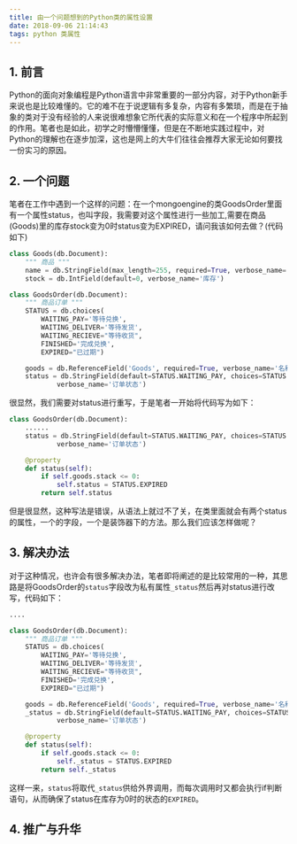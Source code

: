```yaml
---
title: 由一个问题想到的Python类的属性设置
date: 2018-09-06 21:14:43
tags: python 类属性
---
```

## 1. 前言

Python的面向对象编程是Python语言中非常重要的一部分内容，对于Python新手来说也是比较难懂的。它的难不在于说逻辑有多复杂，内容有多繁琐，而是在于抽象的类对于没有经验的人来说很难想象它所代表的实际意义和在一个程序中所起到的作用。笔者也是如此，初学之时懵懵懂懂，但是在不断地实践过程中，对Python的理解也在逐步加深，这也是网上的大牛们往往会推荐大家无论如何要找一份实习的原因。

## 2. 一个问题

笔者在工作中遇到一个这样的问题：在一个mongoengine的类GoodsOrder里面有一个属性status，也叫字段，我需要对这个属性进行一些加工,需要在商品(Goods)里的库存stock变为0时status变为EXPIRED，请问我该如何去做？(代码如下)

``` python
class Goods(db.Document):
    """ 商品 """
    name = db.StringField(max_length=255, required=True, verbose_name='名称')
    stock = db.IntField(default=0, verbose_name='库存')

class GoodsOrder(db.Document):
    """ 商品订单 """
    STATUS = db.choices(
        WAITING_PAY='等待兑换',
        WAITING_DELIVER='等待发货',
        WAITING_RECIEVE="等待收货",
        FINISHED='完成兑换',
        EXPIRED="已过期")

    goods = db.ReferenceField('Goods', required=True, verbose_name='名称')
    status = db.StringField(default=STATUS.WAITING_PAY, choices=STATUS.CHOICES,
            verbose_name='订单状态')
```

很显然，我们需要对status进行重写，于是笔者一开始将代码写为如下：

```Python
class GoodsOrder(db.Document):
    ......
    status = db.StringField(default=STATUS.WAITING_PAY, choices=STATUS.CHOICES,
            verbose_name='订单状态')

    @property
    def status(self):
        if self.goods.stack <= 0:
            self.status = STATUS.EXPIRED
        return self.status

```

但是很显然，这种写法是错误，从语法上就过不了关，在类里面就会有两个status的属性，一个的字段，一个是装饰器下的方法。那么我们应该怎样做呢？

## 3. 解决办法

对于这种情况，也许会有很多解决办法，笔者即将阐述的是比较常用的一种，其思路是将GoodsOrder的`status`字段改为私有属性`_status`然后再对status进行改写，代码如下：

```python
....

class GoodsOrder(db.Document):
    """ 商品订单 """
    STATUS = db.choices(
        WAITING_PAY='等待兑换',
        WAITING_DELIVER='等待发货',
        WAITING_RECIEVE="等待收货",
        FINISHED='完成兑换',
        EXPIRED="已过期")

    goods = db.ReferenceField('Goods', required=True, verbose_name='名称')
    _status = db.StringField(default=STATUS.WAITING_PAY, choices=STATUS.CHOICES,
            verbose_name='订单状态')

    @property
    def status(self):
        if self.goods.stack <= 0:
            self._status = STATUS.EXPIRED
        return self._status
```

这样一来，`status`将取代`_status`供给外界调用，而每次调用时又都会执行if判断语句，从而确保了status在库存为0时的状态的`EXPIRED`。

## 4. 推广与升华

